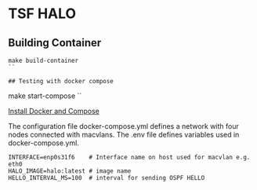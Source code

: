 # TSF HALO


## Building Container

```
make build-container
``

## Testing with docker compose

```
make start-compose
``

[Install Docker and Compose](./hack/install-docker-compose-ubuntu.sh)

The configuration file docker-compose.yml defines a network with four nodes connected with macvlans.
The .env file defines variables used in docker-compose.yml.

```
INTERFACE=enp0s31f6    # Interface name on host used for macvlan e.g. eth0
HALO_IMAGE=halo:latest # image name
HELLO_INTERVAL_MS=100  # interval for sending OSPF HELLO
```
